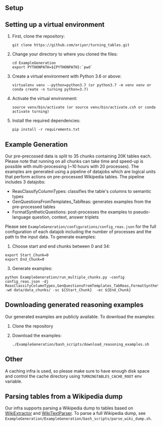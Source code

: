 

## Setup

## Setting up a virtual environment

1.  First, clone the repository:

    ```
    git clone https://github.com/oriyor/turning_tables.git
    ```

2.  Change your directory to where you cloned the files:

    ```
    cd ExampleGeneration
    export PYTHONPATH=${PYTHONPATH}:`pwd`
    ```

3.  Create a virtual environment with Python 3.6 or above:

    ```
    virtualenv venv --python=python3.7 (or python3.7 -m venv venv or conda create -n turning python=3.7)
    ```

4.  Activate the virtual environment:
    ```
    source venv/bin/activate (or source venv/bin/activate.csh or conda activate turning)
    ```
5.  Install the required dependencies:

    ```
    pip install -r requirements.txt
    ```

## Example Generation

Our pre-precossed data is split to 35 chunks containing 20K tables each. Please note that running on all chunks can take time and speed-up is possible with multi-processing (~10 hours with 20 processes). The examples are generated using a pipeline of datajobs which are logical units that perform actions on pre-processed Wikipedia tables. The pipeline includes 3 datajobs:
* ReasClassifyColumnTypes: classifies the table's columns to semantic types
* GenQuestionsFromTemplates_TabReas: generates examples from the pre-processed tables 
* FormatSyntheticQuestions: post-processes the examples to pseudo-language question, context, answer triplets 

Please see `ExampleGeneration/configurations/config_reas.json` for the full configuration of each datajob including the number of processes and the path to the input data. To generate examples:
   
   1.  Choose start and end chunks between 0 and 34:
```
export Start_Chunk=0
export End_Chunk=0 
```

   3.  Generate examples:

    python ExampleGeneration/run_multiple_chunks.py -config config_reas.json -dj ReasClassifyColumnTypes,GenQuestionsFromTemplates_TabReas,FormatSyntheticQuestions     -wd data/data_chunks/ -sc ${Start_Chunk}  -ec ${End_Chunk}

## Downloading generated reasoning examples

Our generated examples are publicly available. To download the examples:

1. Clone the repository

2. Download the examples:
    ```
	./ExampleGeneration/bash_scripts/download_reasoning_examples.sh 
    ```
    
## Other

A caching infra is used, so please make sure to have enough disk space and control the cache directory using `TURNINGTABLES_CACHE_ROOT` env variable.

## Parsing tables from a Wikipedia dump

Our infra supports parsing a Wikipedia dump to tables based on [WikiExtractor](https://github.com/attardi/wikiextractor) and  [WikiTextParser](https://github.com/5j9/wikitextparser). To parse a full Wikipedia dump, see `ExampleGeneration/ExampleGeneration/bash_scripts/parse_wiki_dump.sh`. 
